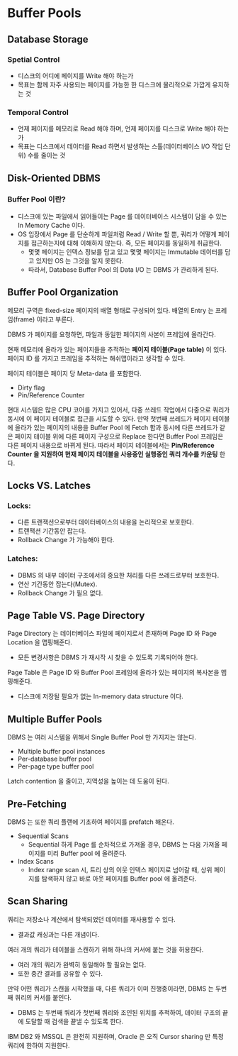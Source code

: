 # Buffer Pools

## Database Storage

### Spetial Control

* 디스크의 어디에 페이지를 Write 해야 하는가
* 목표는 함께 자주 사용되는 페이지를 가능한 한 디스크에 물리적으로 가깝게 유지하는 것

### Temporal Control

* 언제 페이지를 메모리로 Read 해야 하며, 언제 페이지를 디스크로 Write 해야 하는가
* 목표는 디스크에서 데이터를 Read 하면서 발생하는 스톨(데이터베이스 I/O 작업 단위) 수를 줄이는 것

## Disk-Oriented DBMS

### Buffer Pool 이란?

* 디스크에 있는 파일에서 읽어들이는 Page 를 데이터베이스 시스템이 담을 수 있는 In Memory Cache 이다.
* OS 입장에서 Page 를 단순하게 파일처럼 Read / Write 할 뿐, 쿼리가 어떻게 페이지를 접근하는지에 대해 이해하지 않는다. 즉, 모든 페이지를 동일하게 취급한다.
    * 몇몇 페이지는 인덱스 정보를 담고 있고 몇몇 페이지는 Immutable 데이터를 담고 있지만 OS 는 그것을 알지 못한다.
    * 따라서, Database Buffer Pool 의 Data I/O 는 DBMS 가 관리하게 된다.

## Buffer Pool Organization

메모리 구역은 fixed-size 페이지의 배열 형태로 구성되어 있다.
배열의 Entry 는 프레임(frame) 이라고 부른다.

DBMS 가 페이지를 요청하면, 파일과 동일한 페이지의 사본이 프레임에 올라간다.

현재 메모리에 올라가 있는 페이지들을 추적하는 **페이지 테이블(Page table)** 이 있다.
페이지 ID 를 가지고 프레임을 추적하는 해쉬맵이라고 생각할 수 있다.

페이지 테이블은 페이지 당 Meta-data 를 포함한다.
* Dirty flag
* Pin/Reference Counter

현대 시스템은 많은 CPU 코어를 가지고 있어서, 다중 쓰레드 작업에서 다중으로 쿼리가 동시에 이 페이지 테이블로 접근을 시도할 수 있다. 만약 첫번째 쓰레드가 페이지 테이블에 올라가 있는 페이지의 내용을 Buffer Pool 에 Fetch 함과 동시에 다른 쓰레드가 같은 페이지 테이블 위에 다른 페이지 구성으로 Replace 한다면 Buffer Pool 프레임은 다른 페이지 내용으로 바뀌게 된다. 따라서 페이지 테이블에서는 **Pin/Reference Counter 을 지원하여 현재 페이지 테이블을 사용중인 실행중인 쿼리 개수를 카운팅** 한다.

## Locks VS. Latches

### Locks:

* 다른 트랜잭션으로부터 데이터베이스의 내용을 논리적으로 보호한다.
* 트랜잭션 기간동안 잡는다.
* Rollback Change 가 가능해야 한다.

### Latches:

* DBMS 의 내부 데이터 구조에서의 중요한 처리를 다른 쓰레드로부터 보호한다.
* 연산 기간동안 잡는다(Mutex).
* Rollback Change 가 필요 없다.

## Page Table VS. Page Directory

Page Directory 는 데이터베이스 파일에 페이지로서 존재하며 Page ID 와 Page Location 을 맵핑해준다.
* 모든 변경사항은 DBMS 가 재시작 시 찾을 수 있도록 기록되어야 한다.

Page Table 은 Page ID 와 Buffer Pool 프레임에 올라가 있는 페이지의 복사본을 맵핑해준다.
* 디스크에 저장될 필요가 없는 In-memory data structure 이다.

## Multiple Buffer Pools

DBMS 는 여러 시스템을 위해서 Single Buffer Pool 만 가지지는 않는다.
* Multiple buffer pool instances
* Per-database buffer pool
* Per-page type buffer pool

Latch contention 을 줄이고, 지역성을 높이는 데 도움이 된다.

## Pre-Fetching

DBMS 는 또한 쿼리 플랜에 기초하여 페이지를 prefatch 해온다.
* Sequential Scans
    * Sequential 하게 Page 를 순차적으로 가져올 경우, DBMS 는 다음 가져올 페이지를 미리 Buffer pool 에 올려준다.
* Index Scans
    * Index range scan 시, 트리 상의 이웃 인덱스 페이지로 넘어갈 때, 상위 페이지를 탐색하지 않고 바로 아웃 페이지를 Buffer pool 에 올려준다.

## Scan Sharing

쿼리는 저장소나 계산에서 탐색되었던 데이터를 재사용할 수 있다.
* 결과값 캐싱과는 다른 개념이다.

여러 개의 쿼리가 테이블을 스캔하기 위해 하나의 커서에 붙는 것을 허용한다.
* 여러 개의 쿼리가 완벽히 동일해야 할 필요는 없다.
* 또한 중간 결과를 공유할 수 있다.

만약 어떤 쿼리가 스캔을 시작했을 때, 다른 쿼리가 이미 진행중이라면, DBMS 는 두번째 쿼리의 커서를 붙인다.
* DBMS 는 두번째 쿼리가 첫번째 쿼리와 조인된 위치를 추적하여, 데이터 구조의 끝에 도달할 때 검색을 끝낼 수 있도록 한다.

IBM DB2 와 MSSQL 은 완전히 지원하며, Oracle 은 오직 Cursor sharing 만 특정 쿼리에 한하여 지원한다.

